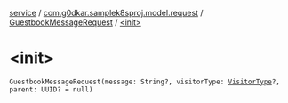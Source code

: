 [service](../../index.md) / [com.g0dkar.samplek8sproj.model.request](../index.md) / [GuestbookMessageRequest](index.md) / [&lt;init&gt;](./-init-.md)

# &lt;init&gt;

`GuestbookMessageRequest(message: String?, visitorType: `[`VisitorType`](../../com.g0dkar.samplek8sproj.model/-visitor-type/index.md)`?, parent: UUID? = null)`
